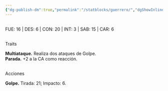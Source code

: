 ```yaml
---
{"dg-publish-dm":true,"permalink":"/statblocks/guerrero/","dgShowInlineTitle":"false"}
---
```


<p><span><span style="display:none"> AC:<span id="ac"><strong>17</strong></span> | HP: <span id="hp">58</span> | IN: <span id="in">1</span></span></span></p><p><span><div data-callout-metadata="" data-callout-fold="" data-callout="example" class="callout node-insert-event"><div class="callout-title" dir="auto"><div class="callout-icon"><svg width="16" height="16"></svg></div><div class="callout-title-inner">FUE: <span class="dice-roller no-icon" aria-label-position="top" data-dice="d20+3" aria-label="d20+3
[13]+3"><span class="dice-roller-result">16</span></span> | DES: <span class="dice-roller no-icon" aria-label-position="top" data-dice="d20+1" aria-label="d20+1
[5]+1"><span class="dice-roller-result">6</span></span> | CON: <span class="dice-roller no-icon" aria-label-position="top" data-dice="d20+2" aria-label="d20+2
[18]+2"><span class="dice-roller-result">20</span></span> | INT: <span class="dice-roller no-icon" aria-label-position="top" data-dice="d20+0" aria-label="d20+0
[3]+0"><span class="dice-roller-result">3</span></span> | SAB: <span class="dice-roller no-icon" aria-label-position="top" data-dice="d20+0" aria-label="d20+0
[15]+0"><span class="dice-roller-result">15</span></span> | CAR: <span class="dice-roller no-icon" aria-label-position="top" data-dice="d20+0" aria-label="d20+0
[6]+0"><span class="dice-roller-result">6</span></span></div></div></div></span></p><p><span><div data-callout-metadata="" data-callout-fold="" data-callout="example" class="callout node-insert-event"><div class="callout-title" dir="auto"><div class="callout-icon"><svg width="16" height="16"></svg></div><div class="callout-title-inner">Traits</div></div><div class="callout-content">
<p dir="auto"><strong>Multiataque.</strong> Realiza dos ataques de Golpe.<br>
<strong>Parada.</strong> +2 a la CA como reacción.</p>
</div></div></span></p><p><span><div data-callout-metadata="" data-callout-fold="" data-callout="example" class="callout node-insert-event"><div class="callout-title" dir="auto"><div class="callout-icon"><svg width="16" height="16"></svg></div><div class="callout-title-inner">Acciones</div></div><div class="callout-content">
<p dir="auto"><strong>Golpe.</strong> Tirada: <span class="dice-roller no-icon" aria-label-position="top" data-dice="d20+5" aria-label="d20+5
[16]+5"><span class="dice-roller-result">21</span></span>; Impacto: <span class="dice-roller no-icon" aria-label-position="top" data-dice="2d6+3" aria-label="2d6+3
[1, 2]+3"><span class="dice-roller-result">6</span></span>.</p>
</div></div></span></p>